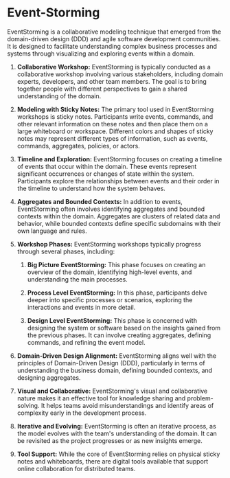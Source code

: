 # Event-Storming


EventStorming is a collaborative modeling technique that emerged from the domain-driven design (DDD) and agile software development communities. It is designed to facilitate understanding complex business processes and systems through visualizing and exploring events within a domain.

1. **Collaborative Workshop:** EventStorming is typically conducted as a collaborative workshop involving various stakeholders, including domain experts, developers, and other team members. The goal is to bring together people with different perspectives to gain a shared understanding of the domain.

1. **Modeling with Sticky Notes:** The primary tool used in EventStorming workshops is sticky notes. Participants write events, commands, and other relevant information on these notes and then place them on a large whiteboard or workspace. Different colors and shapes of sticky notes may represent different types of information, such as events, commands, aggregates, policies, or actors.

1. **Timeline and Exploration:** EventStorming focuses on creating a timeline of events that occur within the domain. These events represent significant occurrences or changes of state within the system. Participants explore the relationships between events and their order in the timeline to understand how the system behaves.

1. **Aggregates and Bounded Contexts:** In addition to events, EventStorming often involves identifying aggregates and bounded contexts within the domain. Aggregates are clusters of related data and behavior, while bounded contexts define specific subdomains with their own language and rules.

1. **Workshop Phases:** EventStorming workshops typically progress through several phases, including:

	1. **Big Picture EventStorming:** This phase focuses on creating an overview of the domain, identifying high-level events, and understanding the main processes.

	1. **Process Level EventStorming:** In this phase, participants delve deeper into specific processes or scenarios, exploring the interactions and events in more detail.

	1. **Design Level EventStorming:** This phase is concerned with designing the system or software based on the insights gained from the previous phases. It can involve creating aggregates, defining commands, and refining the event model.

1. **Domain-Driven Design Alignment:** EventStorming aligns well with the principles of Domain-Driven Design (DDD), particularly in terms of understanding the business domain, defining bounded contexts, and designing aggregates.

1. **Visual and Collaborative:** EventStorming's visual and collaborative nature makes it an effective tool for knowledge sharing and problem-solving. It helps teams avoid misunderstandings and identify areas of complexity early in the development process.

1. **Iterative and Evolving:** EventStorming is often an iterative process, as the model evolves with the team's understanding of the domain. It can be revisited as the project progresses or as new insights emerge.

1. **Tool Support:** While the core of EventStorming relies on physical sticky notes and whiteboards, there are digital tools available that support online collaboration for distributed teams.